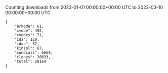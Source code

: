 
Counting downloads from 2023-01-01 00:00:00+00:00 UTC to 2023-03-10 00:00:00+00:00 UTC

```
{
    "arkode": 61,
    "cvode": 492,
    "cvodes": 71,
    "ida": 120,
    "idas": 52,
    "kinsol": 67,
    "sundials": 6668,
    "clones": 20633,
    "total": 28164
}
```
